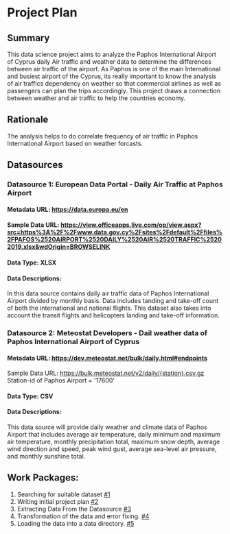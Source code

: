 # Project Plan

## Summary
This data science project aims to analyze the Paphos International Airport of Cyprus daily Air traffic and weather data to determine the differences between air traffic of the airport. As Paphos is one of the main International and busiest airport of the Cyprus, its really important to know the analysis of air traffics dependency on weather so that commercial airlines as well as passengers can plan the trips accordingly. This project draws a connection between weather and air traffic to help the countries economy.

## Rationale
The analysis helps to do correlate frequency of air traffic in Paphos International Airport based on weather forcasts. 


## Datasources
### Datasource 1: European Data Portal - Daily Air Traffic at Paphos Airport
#### Metadata URL: https://data.europa.eu/en
#### Sample Data URL: https://view.officeapps.live.com/op/view.aspx?src=https%3A%2F%2Fwww.data.gov.cy%2Fsites%2Fdefault%2Ffiles%2FPAFOS%2520AIRPORT%2520DAILY%2520AIR%2520TRAFFIC%25202019.xlsx&wdOrigin=BROWSELINK
#### Data Type: XLSX
#### Data Descriptions:
In this data source contains daily air traffic data of Paphos International Airport divided by monthly basis. Data includes tanding and take-off count of both the international and national flights. This dataset also takes into account the transit flights and helicopters landing and take-off information. 

### Datasource 2: Meteostat Developers - Dail weather data of Paphos International Airport of Cyprus
#### Metadata URL: https://dev.meteostat.net/bulk/daily.html#endpoints
Sample Data URL: https://bulk.meteostat.net/v2/daily/{station}.csv.gz Station-id of Paphos Airport = '17600'
#### Data Type: CSV
#### Data Descriptions:
This data source will provide daily weather and climate data of Paphos Airport that includes average air temperature, daily minimum and maximum air temperature, monthly precipitation total, maximum snow depth, average wind direction and speed, peak wind gust, average sea-level air pressure, and monthly sunshine total.

## Work Packages:
1. Searching for suitable dataset [#1][i1]
2. Writing initial project plan [#2][i2]
3. Extracting Data From the Datasource [#3][i3]
4. Transformation of the data and error fixing. [#4][i4]
5. Loading the data into a data directory. [#5][i5]

[i1]: https://github.com/abdulahad2307/made-template-Ahad/issues/1
[i2]: https://github.com/abdulahad2307/made-template-Ahad/issues/2
[i3]: https://github.com/abdulahad2307/made-template-Ahad/issues/4
[i4]: https://github.com/abdulahad2307/made-template-Ahad/issues/5
[i5]: https://github.com/abdulahad2307/made-template-Ahad/issues/6

